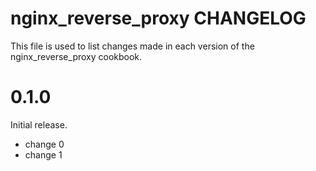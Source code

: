 # nginx_reverse_proxy CHANGELOG

This file is used to list changes made in each version of the nginx_reverse_proxy cookbook.

# 0.1.0

Initial release.

- change 0
- change 1

